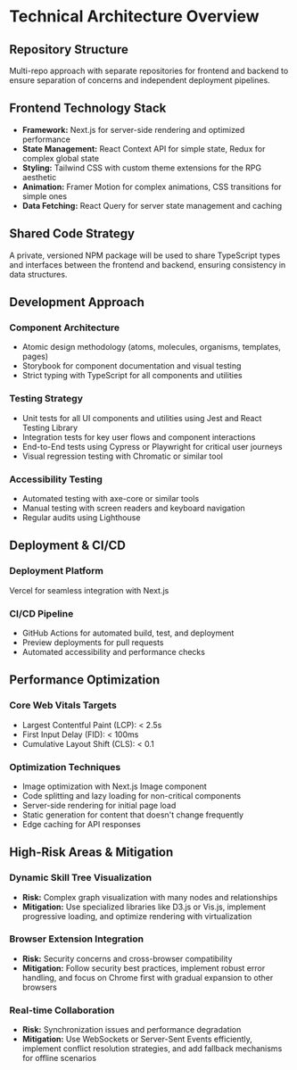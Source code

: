 # Technical Architecture Overview

## Repository Structure

Multi-repo approach with separate repositories for frontend and backend to ensure separation of concerns and independent deployment pipelines.

## Frontend Technology Stack

- **Framework:** Next.js for server-side rendering and optimized performance
- **State Management:** React Context API for simple state, Redux for complex global state
- **Styling:** Tailwind CSS with custom theme extensions for the RPG aesthetic
- **Animation:** Framer Motion for complex animations, CSS transitions for simple ones
- **Data Fetching:** React Query for server state management and caching

## Shared Code Strategy

A private, versioned NPM package will be used to share TypeScript types and interfaces between the frontend and backend, ensuring consistency in data structures.

## Development Approach

### Component Architecture

- Atomic design methodology (atoms, molecules, organisms, templates, pages)
- Storybook for component documentation and visual testing
- Strict typing with TypeScript for all components and utilities

### Testing Strategy

- Unit tests for all UI components and utilities using Jest and React Testing Library
- Integration tests for key user flows and component interactions
- End-to-End tests using Cypress or Playwright for critical user journeys
- Visual regression testing with Chromatic or similar tool

### Accessibility Testing

- Automated testing with axe-core or similar tools
- Manual testing with screen readers and keyboard navigation
- Regular audits using Lighthouse

## Deployment & CI/CD

### Deployment Platform

Vercel for seamless integration with Next.js

### CI/CD Pipeline

- GitHub Actions for automated build, test, and deployment
- Preview deployments for pull requests
- Automated accessibility and performance checks

## Performance Optimization

### Core Web Vitals Targets

- Largest Contentful Paint (LCP): < 2.5s
- First Input Delay (FID): < 100ms
- Cumulative Layout Shift (CLS): < 0.1

### Optimization Techniques

- Image optimization with Next.js Image component
- Code splitting and lazy loading for non-critical components
- Server-side rendering for initial page load
- Static generation for content that doesn't change frequently
- Edge caching for API responses

## High-Risk Areas & Mitigation

### Dynamic Skill Tree Visualization

- **Risk:** Complex graph visualization with many nodes and relationships
- **Mitigation:** Use specialized libraries like D3.js or Vis.js, implement progressive loading, and optimize rendering with virtualization

### Browser Extension Integration

- **Risk:** Security concerns and cross-browser compatibility
- **Mitigation:** Follow security best practices, implement robust error handling, and focus on Chrome first with gradual expansion to other browsers

### Real-time Collaboration

- **Risk:** Synchronization issues and performance degradation
- **Mitigation:** Use WebSockets or Server-Sent Events efficiently, implement conflict resolution strategies, and add fallback mechanisms for offline scenarios
